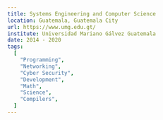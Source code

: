 ```yaml
---
title: Systems Engineering and Computer Science
location: Guatemala, Guatemala City
url: https://www.umg.edu.gt/
institute: Universidad Mariano Gálvez Guatemala
date: 2014 - 2020
tags:
  [
    "Programming",
    "Networking",
    "Cyber Security",
    "Development",
    "Math",
    "Science",
    "Compilers",
  ]
---
```

